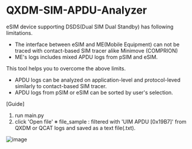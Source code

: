 # QXDM-SIM-APDU-Analyzer

eSIM device supporting DSDS(Dual SIM Dual Standby) has following limitations.
 - The interface between eSIM and ME(Mobile Equipment) can not be traced with contact-based SIM tracer alike Minimove (COMPRION) 
 - ME's logs includes mixed APDU logs from pSIM and eSIM.

This tool helps you to overcome the above limits.
 - APDU logs can be analyzed on application-level and protocol-leved similarly to contact-based SIM tracer.
 - APDU logs from pSIM or eSIM can be sorted by user's selection.

[Guide]
1) run main.py
2) click 'Open file'
 ※ file_sample : filtered with 'UIM APDU [0x19B7]' from QXDM or QCAT logs and saved as a text file(.txt).

![image](https://user-images.githubusercontent.com/98713651/174545149-abb382ec-b148-4d33-b738-31386c6d097c.png)
